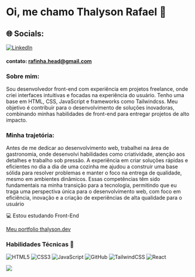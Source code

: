 # Oi, me chamo Thalyson Rafael 👋

## 🌐 Socials:
[![LinkedIn](https://img.shields.io/badge/LinkedIn-%230077B5.svg?logo=linkedin&logoColor=white)](https://www.linkedin.com/in/thalyson-ribeiro-978b682a0/)

#### **contato:** rafinha.head@gmail.com

### Sobre mim:
Sou desenvolvedor front-end com experiência em projetos freelance, onde criei interfaces intuitivas e focadas na experiência do usuário. Tenho uma base em HTML, CSS, JavaScript e frameworks como Tailwindcss. Meu objetivo é contribuir para o desenvolvimento de soluções inovadoras, combinando minhas habilidades de front-end para entregar projetos de alto impacto.

### Minha trajetória:
Antes de me dedicar ao desenvolvimento web, trabalhei na área de gastronomia, onde desenvolvi habilidades como criatividade, atenção aos detalhes e trabalho sob pressão. A experiência em criar soluções rápidas e eficientes no dia a dia de uma cozinha me ajudou a construir uma base sólida para resolver problemas e manter o foco na entrega de qualidade, mesmo em ambientes dinâmicos. Essas competências têm sido fundamentais na minha transição para a tecnologia, permitindo que eu traga uma perspectiva única para o desenvolvimento web, com foco em eficiência, inovação e a criação de experiências de alta qualidade para o usuário

💻 Estou estudando  Front-End
<!--💻 Estou estudando  Front-End | Back-End -->

<a href="https://thalyson.dev/" target="_blank">Meu portfolio thalyson.dev</a>

### Habilidades Técnicas 🧩
![HTML5](https://img.shields.io/badge/html5-%23E34F26.svg?style=for-the-badge&logo=html5&logoColor=white)
![CSS3](https://img.shields.io/badge/css3-%231572B6.svg?style=for-the-badge&logo=css3&logoColor=white)
![JavaScript](https://img.shields.io/badge/javascript-%23323330.svg?style=for-the-badge&logo=javascript&logoColor=%23F7DF1E)
![GitHub](https://img.shields.io/badge/github-%23121011.svg?style=for-the-badge&logo=github&logoColor=white)
![TailwindCSS](https://img.shields.io/badge/tailwindcss-%2338B2AC.svg?style=for-the-badge&logo=tailwind-css&logoColor=white)
![React](https://img.shields.io/badge/react-%2320232a.svg?style=for-the-badge&logo=react&logoColor=%2361DAFB)
<!--![TypeScript](https://img.shields.io/badge/typescript-%23007ACC.svg?style=for-the-badge&logo=typescript&logoColor=white)-->
<!--![SASS](https://img.shields.io/badge/SASS-hotpink.svg?style=for-the-badge&logo=SASS&logoColor=white)-->
<!--![NodeJS](https://img.shields.io/badge/node.js-6DA55F?style=for-the-badge&logo=node.js&logoColor=white)-->
<!--![MySQL](https://img.shields.io/badge/mysql-4479A1.svg?style=for-the-badge&logo=mysql&logoColor=white) -->
<!--![MongoDB](https://img.shields.io/badge/MongoDB-%234ea94b.svg?style=for-the-badge&logo=mongodb&logoColor=white)-->
<!--![Postgres](https://img.shields.io/badge/postgres-%23316192.svg?style=for-the-badge&logo=postgresql&logoColor=white)-->
<!--![Next JS](https://img.shields.io/badge/Next-black?style=for-the-badge&logo=next.js&logoColor=white) -->
<!--![NestJS](https://img.shields.io/badge/nestjs-%23E0234E.svg?style=for-the-badge&logo=nestjs&logoColor=white)-->
<!--![Docker](https://img.shields.io/badge/docker-%230db7ed.svg?style=for-the-badge&logo=docker&logoColor=white)-->


![](https://github-readme-stats.vercel.app/api?username=ThalysonRibeiro&theme=rose_pine&hide_border=false&include_all_commits=true&count_private=true)
